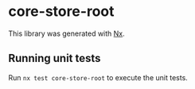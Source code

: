 # core-store-root

This library was generated with [Nx](https://nx.dev).

## Running unit tests

Run `nx test core-store-root` to execute the unit tests.
